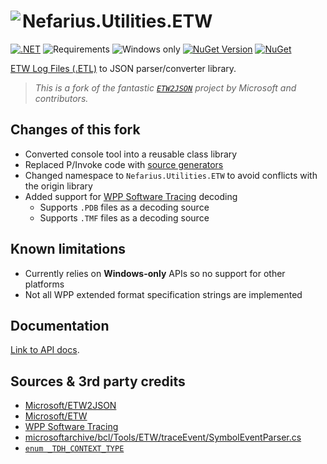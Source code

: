 # <img src="assets/NSS-128x128.png" align="left" />Nefarius.Utilities.ETW

[![.NET](https://github.com/nefarius/Nefarius.Utilities.ETW/actions/workflows/build.yml/badge.svg)](https://github.com/nefarius/Nefarius.Utilities.ETW/actions/workflows/build.yml)
![Requirements](https://img.shields.io/badge/Requires-.NET%208%2F9-blue.svg)
![Windows only](https://img.shields.io/badge/Windows-8.0+-red)
[![NuGet Version](https://img.shields.io/nuget/v/Nefarius.Utilities.ETW)](https://www.nuget.org/packages/Nefarius.Utilities.ETW/)
[![NuGet](https://img.shields.io/nuget/dt/Nefarius.Utilities.ETW)](https://www.nuget.org/packages/Nefarius.Utilities.ETW/)

[ETW Log Files (.ETL)](https://learn.microsoft.com/en-us/windows-hardware/test/weg/instrumenting-your-code-with-etw) to
JSON parser/converter library.

> *This is a fork of the fantastic [`ETW2JSON`](https://github.com/microsoft/ETW2JSON) project by Microsoft and
contributors.*

## Changes of this fork

- Converted console tool into a reusable class library
- Replaced P/Invoke code with [source generators](https://github.com/microsoft/CsWin32)
- Changed namespace to `Nefarius.Utilities.ETW` to avoid conflicts with the origin library
- Added support for [WPP Software Tracing](https://learn.microsoft.com/en-us/windows-hardware/drivers/devtest/wpp-software-tracing) decoding
  - Supports `.PDB` files as a decoding source
  - Supports `.TMF` files as a decoding source

## Known limitations

- Currently relies on **Windows-only** APIs so no support for other platforms
- Not all WPP extended format specification strings are implemented

## Documentation

[Link to API docs](docs/index.md).

## Sources & 3rd party credits

- [Microsoft/ETW2JSON](https://github.com/microsoft/ETW2JSON)
- [Microsoft/ETW](https://github.com/microsoft/ETW)
- [WPP Software Tracing](https://learn.microsoft.com/en-us/windows-hardware/drivers/devtest/wpp-software-tracing)
- [microsoftarchive/bcl/Tools/ETW/traceEvent/SymbolEventParser.cs](https://github.com/microsoftarchive/bcl/blob/d646329371acaf696529a85e2aeb7c54639f9e70/Tools/ETW/traceEvent/SymbolEventParser.cs)
- [`enum _TDH_CONTEXT_TYPE`](https://github.com/cheolw00myung/cross-compile_for_Windows/blob/08935f0864f497ee7fc6f13aba1b598701a04be1/SDK10/include/um/tdh.h#L798-L816)
